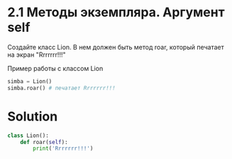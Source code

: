 # 2.1 Методы экземпляра. Аргумент self

Создайте класс Lion. В нем должен быть метод roar, который печатает на экран "Rrrrrrr!!!"

Пример работы с классом Lion

```python
simba = Lion()
simba.roar() # печатает Rrrrrrr!!!
```

# Solution

```python
class Lion():
    def roar(self):
        print('Rrrrrrr!!!')
```